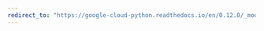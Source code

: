 ```yaml
---
redirect_to: "https://google-cloud-python.readthedocs.io/en/0.12.0/_modules/gcloud/storage/batch.html"
---
```

